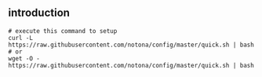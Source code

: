 ## introduction
    # execute this command to setup
    curl -L https://raw.githubusercontent.com/notona/config/master/quick.sh | bash
    # or 
    wget -O - https://raw.githubusercontent.com/notona/config/master/quick.sh | bash
